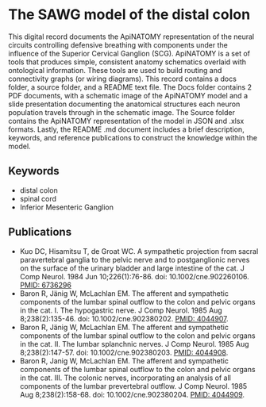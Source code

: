 # The SAWG model of the distal colon

This digital record documents the ApiNATOMY representation of the neural circuits controlling defensive breathing with components under the influence of the Superior Cervical Ganglion (SCG). ApiNATOMY is a set of tools that produces simple, consistent anatomy schematics overlaid with ontological information. These tools are used to build routing and connectivity graphs (or wiring diagrams). This record contains a docs folder, a source folder, and a README text file. The Docs folder contains 2 PDF documents, with a schematic image of the ApiNATOMY model and a slide presentation documenting the anatomical structures each neuron population travels through in the schematic image. The Source folder contains the ApiNATOMY representation of the model in JSON and .xlsx formats. Lastly, the README .md document includes a brief description, keywords, and reference publications to construct the knowledge within the model.

## Keywords
* distal colon
* spinal cord
* Inferior Mesenteric Ganglion

## Publications
* Kuo DC, Hisamitsu T, de Groat WC. A sympathetic projection from sacral paravertebral ganglia to the pelvic nerve and to postganglionic nerves on the surface of the urinary bladder and large intestine of the cat. J Comp Neurol. 1984 Jun 10;226(1):76-86. doi: 10.1002/cne.902260106. [PMID: 6736296](https://pubmed.ncbi.nlm.nih.gov/6736296/)
* Baron R, Jänig W, McLachlan EM. The afferent and sympathetic components of the lumbar spinal outflow to the colon and pelvic organs in the cat. I. The hypogastric nerve. J Comp Neurol. 1985 Aug 8;238(2):135-46. doi: 10.1002/cne.902380202. [PMID: 4044907](https://pubmed.ncbi.nlm.nih.gov/4044907/).
* Baron R, Jänig W, McLachlan EM. The afferent and sympathetic components of the lumbar spinal outflow to the colon and pelvic organs in the cat. II. The lumbar splanchnic nerves. J Comp Neurol. 1985 Aug 8;238(2):147-57. doi: 10.1002/cne.902380203. [PMID: 4044908](https://pubmed.ncbi.nlm.nih.gov/4044908/).
* Baron R, Janig W, McLachlan EM. The afferent and sympathetic components of the lumbar spinal outflow to the colon and pelvic organs in the cat. III. The colonic nerves, incorporating an analysis of all components of the lumbar prevertebral outflow. J Comp Neurol. 1985 Aug 8;238(2):158-68. doi: 10.1002/cne.902380204. [PMID: 4044909](https://pubmed.ncbi.nlm.nih.gov/4044909/).
